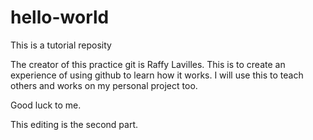# hello-world
This is a tutorial reposity

The creator of this practice git is Raffy Lavilles. This is to create an experience of using github to learn how it works. I will use this to teach others and works on my personal project too.

Good luck to me. 

This editing is the second part.
